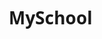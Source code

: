 # MySchool
<!DOCTYPE html>
<html lang="zh-CN" id="html">
<head>
    <meta charset="UTF-8">
    <meta name="viewport" content="width=device-width, initial-scale=1.0">
    <title>阳江市博雅实验学校留言板.Tim</title>
    <style>
        * {
            margin: 0;
            padding: 0;
            box-sizing: border-box;
            font-family: 'Segoe UI', sans-serif;
            transition: all 0.3s ease;
        }

        body {
            background: #f0f2f5;
            display: flex;
            justify-content: center;
            align-items: center;
            min-height: 100vh;
            background-image: linear-gradient(135deg, #f5f7fa 0%, #c3cfe2 100%);
        }

        .header {
            position: fixed;
            top: 0;
            width: 100%;
            background: #fff;
            padding: 15px 20px;
            box-shadow: 0 2px 5px rgba(0,0,0,0.1);
        }

        .header h1 {
            color: #1a73e8;
            font-size: 1.8rem;
            display: flex;
            align-items: center;
            gap: 8px;
        }

        .header h1 span {
            color: #ff4b4b;
        }

        .mode-switch {
            position: absolute;
            right: 20px;
            background: #1a73e8;
            color: white;
            padding: 6px 12px;
            border-radius: 20px;
            cursor: pointer;
        }

        .container {
            width: 100%;
            max-width: 1200px;
            margin-top: 80px;
            padding: 20px;
            display: grid;
            grid-template-columns: 3fr 1fr;
            gap: 20px;
        }

        .留言板 {
            background: #fff;
            border-radius: 12px;
            padding: 20px;
            box-shadow: 0 4px 12px rgba(0,0,0,0.08);
        }

        .留言输入区 {
            margin-bottom: 20px;
        }

        .留言输入区 textarea {
            width: 100%;
            padding: 12px;
            border: 1px solid #e0e0e0;
            border-radius: 8px;
            font-size: 1rem;
            resize: vertical;
            min-height: 100px;
        }

        .功能栏 {
            display: flex;
            justify-content: space-between;
            align-items: center;
            margin-top: 12px;
        }

        .图片上传按钮 {
            background: #1a73e8;
            color: white;
            padding: 8px 16px;
            border: none;
            border-radius: 4px;
            cursor: pointer;
            display: flex;
            align-items: center;
            gap: 4px;
        }

        .图片上传按钮 input {
            display: none;
        }

        .提交按钮 {
            background: #4caf50;
            color: white;
            padding: 8px 24px;
            border: none;
            border-radius: 4px;
            cursor: pointer;
        }

        .留言列表 {
            margin-top: 24px;
        }

        .留言 {
            background: #f8f9fa;
            border-radius: 8px;
            padding: 16px;
            margin-bottom: 16px;
            display: flex;
            gap: 12px;
            flex-direction: column;
        }

        .留言图片 {
            max-width: 300px;
            max-height: 200px;
            border-radius: 6px;
            object-fit: cover;
            margin-bottom: 12px;
        }

        .侧边栏 {
            background: #fff;
            border-radius: 12px;
            padding: 20px;
            box-shadow: 0 4px 12px rgba(0,0,0,0.08);
        }

        /* 夜间模式样式 */
        .dark-mode {
            background: #1a1a1a;
        }

        .dark-mode .header,
        .dark-mode .留言板,
        .dark-mode .侧边栏 {
            background: #282828;
            color: #fff;
        }

        .dark-mode .留言 {
            background: #3a3a3a;
        }

        .dark-mode .功能栏 button {
            background: #646cff;
        }

        .timestamp {
            font-size: 0.875rem;
            color: #666;
            margin-top: 8px;
            display: block;
        }
    </style>
</head>
<body>
    <header class="header">
        <h1>阳江市博雅实验学校<span>留言板.Tim</span></h1>
        <div class="mode-switch" onclick="toggleDarkMode()">🌙 夜间模式</div>
    </header>

    <main class="container">
        <section class="留言板">
            <div class="留言输入区">
                <textarea placeholder="请输入你的留言（支持匿名）" required 
                          onkeydown="if(event.keyCode===13&&!event.shiftKey){event.preventDefault();postMessage();}"></textarea>
            </div>
            <div class="功能栏">
                <div style="display: flex; align-items: center; gap: 4px;">
                    <input type="checkbox" id="anonymous" checked>
                    <label for="anonymous">匿名发表</label>
                </div>
                <label class="图片上传按钮" for="image-upload">
                    <svg xmlns="http://www.w3.org/2000/svg" fill="none" viewBox="0 0 24 24" stroke-width="1.5" stroke="currentColor" class="w-6 h-6">
                        <path stroke-linecap="round" stroke-linejoin="round" d="M3.75 18v-1.5m0 1.5h16.5m0 1.5v-1.5M3.75 9v1.5m0-1.5h16.5m0 1.5v-1.5M3.75 3v1.5m0-1.5h16.5" />
                    </svg>
                    上传图片
                    <input type="file" id="image-upload" accept="image/*">
                </label>
                <button class="提交按钮" onclick="postMessage()" id="submitBtn">提交留言</button>
            </div>

            <div class="留言列表" id="message-list"></div>
        </section>

        <aside class="侧边栏">
            <h3>留言须知</h3>
            <p>1. 本留言板支持匿名发言</p>
            <p>2. 请遵守网络文明规范</p>
            <p>3. 图片大小限制：2MB以内</p>
        </aside>
    </main>

    <script>
        const messageList = document.getElementById('message-list');
        const imageInput = document.getElementById('image-upload');
        let currentImage = null;
        const submitBtn = document.getElementById('submitBtn');

        // 夜间模式切换
        function toggleDarkMode() {
            document.body.classList.toggle('dark-mode');
        }

        // 图片上传处理
        imageInput.addEventListener('change', (e) => {
            const file = e.target.files[0];
            if (file && file.size < 2 * 1024 * 1024) { // 2MB限制
                const reader = new FileReader();
                reader.onload = (event) => {
                    currentImage = event.target.result;
                };
                reader.readAsDataURL(file);
            } else {
                alert('图片大小不能超过2MB！');
                imageInput.value = '';
                currentImage = null;
            }
        });

        // 提交留言
        function postMessage() {
            submitBtn.disabled = true; // 禁用按钮防止重复提交
            const textArea = document.querySelector('textarea');
            const text = textArea.value.trim();
            const isAnonymous = document.getElementById('anonymous').checked;
            const username = isAnonymous ? '匿名用户' : 'Tim'; // 可改为用户输入
            const formattedText = isAnonymous ? text : `${username}：${text}`;
            
            if (!text && !currentImage) {
                alert('请输入留言内容或上传图片');
                submitBtn.disabled = false;
                return;
            }

            const messageDiv = document.createElement('div');
            messageDiv.className = '留言';
            
            // 创建留言内容容器
            const contentDiv = document.createElement('div');
            if (text) {
                contentDiv.innerHTML = `<p>${formattedText}</p>`;
            }

            // 添加时间戳
            const timestamp = new Date().toLocaleString('zh-CN', { 
                hour12: false, 
                year: 'numeric', 
                month: '2-digit', 
                day: '2-digit', 
                hour: '2-digit', 
                minute: '2-digit' 
            });
            contentDiv.innerHTML += `<span class="timestamp">${timestamp}</span>`;

            // 添加图片
            if (currentImage) {
                const img = document.createElement('img');
                img.className = '留言图片';
                img.src = currentImage;
                messageDiv.appendChild(img);
            }

            messageDiv.appendChild(contentDiv);
            messageList.appendChild(messageDiv);
            
            // 清理操作
            textArea.value = '';
            currentImage = null;
            imageInput.value = '';
            submitBtn.disabled = false;
            
            // 限制最多显示20条留言
            if (messageList.children.length > 20) {
                messageList.firstChild.remove();
            }
        }

        // 键盘提交支持（Enter键）
        document.addEventListener('keypress', (e) => {
            if (e.key === 'Enter' && e.target === textArea && !e.shiftKey) {
                postMessage();
            }
        });
    </script>
</body>
</html>